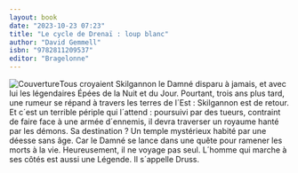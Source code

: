 ```yaml
---
layout: book
date: "2023-10-23 07:23"
title: "Le cycle de Drenaï : loup blanc"
author: "David Gemmell"
isbn: "9782811209537"
editor: "Bragelonne"
---
```

![Couverture](/img/9782811209537.jpg)Tous croyaient Skilgannon le Damné disparu à jamais, et avec lui les légendaires Épées de la Nuit et du Jour. Pourtant, trois ans plus tard, une rumeur se répand à travers les terres de l´Est : Skilgannon est de retour.
Et c´est un terrible périple qui l´attend : poursuivi par des tueurs, contraint de faire face à une armée d´ennemis, il devra traverser un royaume hanté par les démons. Sa destination ? Un temple mystérieux habité par une déesse sans âge. Car le Damné se lance dans une quête pour ramener les morts à la vie.
Heureusement, il ne voyage pas seul.
L´homme qui marche à ses côtés est aussi une Légende. Il s´appelle Druss.
